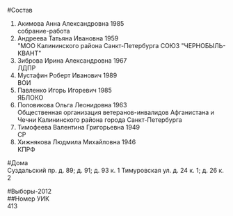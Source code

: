 #Состав  
1. Акимова Анна Александровна 1985  
    собрание-работа  
2. Андреева Татьяна Ивановна 1959  
    "МОО Калининского района Санкт-Петербурга СОЮЗ "ЧЕРНОБЫЛЬ- КВАНТ"  
3. Зиброва Ирина Александровна 1967  
    ЛДПР  
4. Мустафин Роберт Иванович 1989  
    ВОИ  
5. Павленко Игорь Игоревич 1985  
    ЯБЛОКО  
6. Половикова Ольга Леонидовна 1963  
    Общественная организация ветеранов-инвалидов Афганистана и Чечни Калининского района города Санкт-Петербурга  
7. Тимофеева Валентина Григорьевна 1949  
    СР  
8. Хижнякова Людмила Михайловна 1946  
    КПРФ  
  
#Дома  
Суздальский пр. д. 89; д. 91; д. 93 к. 1 Тимуровская ул. д. 24 к. 1; д. 26 к. 2  
  
#Выборы-2012  
##Номер УИК  
413  

